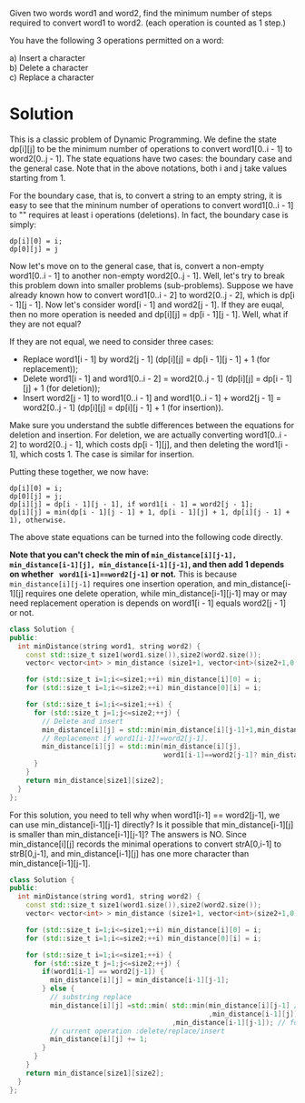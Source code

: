 Given two words word1 and word2, find the minimum number of steps required to convert word1 to word2. (each operation is counted as 1 step.)

You have the following 3 operations permitted on a word:

a) Insert a character  
b) Delete a character  
c) Replace a character  

# Solution

This is a classic problem of Dynamic Programming. We define the state dp[i][j] to be the minimum number of operations to convert word1[0..i - 1] to word2[0..j - 1]. The state equations have two cases: the boundary case and the general case. Note that in the above notations, both i and j take values starting from 1.

For the boundary case, that is, to convert a string to an empty string, it is easy to see that the mininum number of operations to convert word1[0..i - 1] to "" requires at least i operations (deletions). In fact, the boundary case is simply:

```
dp[i][0] = i;
dp[0][j] = j
```

Now let's move on to the general case, that is, convert a non-empty word1[0..i - 1] to another non-empty word2[0..j - 1]. Well, let's try to break this problem down into smaller problems (sub-problems). Suppose we have already known how to convert word1[0..i - 2] to word2[0..j - 2], which is dp[i - 1][j - 1]. Now let's consider word[i - 1] and word2[j - 1]. If they are euqal, then no more operation is needed and dp[i][j] = dp[i - 1][j - 1]. Well, what if they are not equal?

If they are not equal, we need to consider three cases:


* Replace word1[i - 1] by word2[j - 1] (dp[i][j] = dp[i - 1][j - 1] + 1 (for replacement));
* Delete word1[i - 1] and word1[0..i - 2] = word2[0..j - 1] (dp[i][j] = dp[i - 1][j] + 1 (for deletion));
* Insert word2[j - 1] to word1[0..i - 1] and word1[0..i - 1] + word2[j - 1] = word2[0..j - 1] (dp[i][j] = dp[i][j - 1] + 1 (for insertion)).


Make sure you understand the subtle differences between the equations for deletion and insertion. For deletion, we are actually converting word1[0..i - 2] to word2[0..j - 1], which costs dp[i - 1][j], and then deleting the word1[i - 1], which costs 1. The case is similar for insertion.

Putting these together, we now have:

```
dp[i][0] = i;
dp[0][j] = j;
dp[i][j] = dp[i - 1][j - 1], if word1[i - 1] = word2[j - 1];
dp[i][j] = min(dp[i - 1][j - 1] + 1, dp[i - 1][j] + 1, dp[i][j - 1] + 1), otherwise.
```
 
The above state equations can be turned into the following code directly.

__Note that you can't check the min of   ```min_distance[i][j-1], min_distance[i-1][j], min_distance[i-1][j-1]```, and then add 1 depends on whether ``` word1[i-1]==word2[j-1]``` or not.__  This is because ```min_distance[i][j-1]``` requires one insertion operation, and min_distance[i-1][j] requires one delete operation, while min_distance[i-1][j-1] may or may need replacement operation is depends on word1[i - 1] equals word2[j - 1] or not.
  
```cpp  
class Solution {
public:
  int minDistance(string word1, string word2) {
    const std::size_t size1(word1.size()),size2(word2.size());
    vector< vector<int> > min_distance (size1+1, vector<int>(size2+1,0) );

    for (std::size_t i=1;i<=size1;++i) min_distance[i][0] = i;
    for (std::size_t i=1;i<=size2;++i) min_distance[0][i] = i;

    for (std::size_t i=1;i<=size1;++i) {
      for (std::size_t j=1;j<=size2;++j) {
        // Delete and insert
        min_distance[i][j] = std::min(min_distance[i][j-1]+1,min_distance[i-1][j]+1);
        // Replacement if word1[i-1]!=word2[j-1].
        min_distance[i][j] = std::min(min_distance[i][j],
                                      word1[i-1]==word2[j-1]? min_distance[i-1][j-1] : min_distance[i-1][j-1]+1);
      }
    }
    return min_distance[size1][size2];
  }
};
```

For this solution, you need to tell why when word1[i-1] == word2[j-1], we can use min_distance[i-1][j-1] directly?
Is it possible that min_distance[i-1][j] is smaller than min_distance[i-1][j-1]?
The answers is NO. Since min_distance[i][j] records the minimal operations to convert strA[0,i-1] to strB[0,j-1], and min_distance[i-1][j] has one more  character than min_distance[i-1][j-1]. 

```cpp
class Solution {
public:
  int minDistance(string word1, string word2) {
    const std::size_t size1(word1.size()),size2(word2.size());
    vector< vector<int> > min_distance (size1+1, vector<int>(size2+1,0) );

    for (std::size_t i=1;i<=size1;++i) min_distance[i][0] = i;
    for (std::size_t i=1;i<=size2;++i) min_distance[0][i] = i;

    for (std::size_t i=1;i<=size1;++i) {
      for (std::size_t j=1;j<=size2;++j) {
        if(word1[i-1] == word2[j-1]) {
          min_distance[i][j] = min_distance[i-1][j-1];
        } else {
          // substring replace
          min_distance[i][j] =std::min( std::min(min_distance[i][j-1] // for insertion
                                                 ,min_distance[i-1][j])  // for delete
                                        ,min_distance[i-1][j-1]); // for replace
          // current operation :delete/replace/insert
          min_distance[i][j] += 1;
        }
      }
    }
    return min_distance[size1][size2];
  }
};
```
